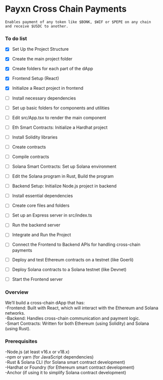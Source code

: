 # Payxn Cross Chain Payments
```
Enables payment of any token like $BONK, $WIF or $PEPE on any chain and receive $USDC to another. 
```

### To do list
- [x] Set Up the Project Structure
- [x] Create the main project folder
- [x] Create folders for each part of the dApp
- [x] Frontend Setup (React)
- [x] Initialize a React project in frontend
- [ ] Install necessary dependencies
- [ ] Set up basic folders for components and utilities
- [ ] Edit src/App.tsx to render the main component
- [ ] Eth Smart Contracts: Initialize a Hardhat project
- [ ] Install Solidity libraries
- [ ] Create contracts
- [ ] Compile contracts
- [ ] Solana Smart Contracts: Set up Solana environment
- [ ] Edit the Solana program in Rust, Build the program
- [ ] Backend Setup: Initialize Node.js project in backend
- [ ] Install essential dependencies
- [ ] Create core files and folders
- [ ] Set up an Express server in src/index.ts
- [ ] Run the backend server
- [ ] Integrate and Run the Project
- [ ] Connect the Frontend to Backend APIs for handling cross-chain payments
- [ ] Deploy and test Ethereum contracts on a testnet (like Goerli)
- [ ] Deploy Solana contracts to a Solana testnet (like Devnet)
- [ ] Start the Frontend server


### Overview
We’ll build a cross-chain dApp that has:<br />
-Frontend: Built with React, which will interact with the Ethereum and Solana networks.<br />
-Backend: Handles cross-chain communication and payment logic.<br />
-Smart Contracts: Written for both Ethereum (using Solidity) and Solana (using Rust).

### Prerequisites
-Node.js (at least v16.x or v18.x)<br />
-npm or yarn (for JavaScript dependencies)<br />
-Rust & Solana CLI (for Solana smart contract development)<br />
-Hardhat or Foundry (for Ethereum smart contract development)<br />
-Anchor (if using it to simplify Solana contract development)<br />
